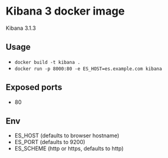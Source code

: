 # Kibana 3 docker image

Kibana 3.1.3

## Usage

- `docker build -t kibana .`
- `docker run -p 8000:80 -e ES_HOST=es.example.com kibana`

## Exposed ports

- 80

## Env

- ES_HOST (defaults to browser hostname)
- ES_PORT (defaults to 9200)
- ES_SCHEME (http or https, defaults to http)
